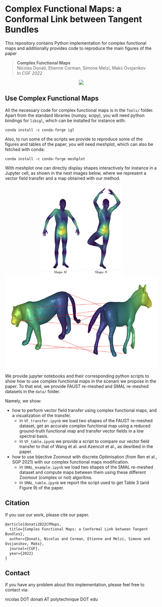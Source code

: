 # Complex Functional Maps: a Conformal Link between Tangent Bundles

This repository contains Python implementation for complex functional maps and additionally provides code to reproduce the main figures of the paper

> **Complex Functional Maps**<br/>
> Nicolas Donati, Etienne Corman, Simone Melzi, Maks Ovsjanikov<br/>
> In *CGF 2022*<br/>
<!--
> [PDF](),
> [Video](https://www.youtube.com/watch?v=U6wtw6W4x3I),
> [Project page](http://igl.ethz.ch/projects/instant-meshes/)
-->


<p align="center">
<img src="images/TEASER.png" width="600">
</p>

## Use Complex Functional Maps
All the necessary code for complex functional maps is in the ``Tools/`` folder. Apart from the standard libraries (numpy, scipy), you will need python bindings for ``libigl``, which can be installed for instance with:

    conda install -c conda-forge igl

Also, to run some of the scripts we provide to reproduce some of the figures and tables of the paper, you will need meshplot, which can also be fetched with conda:

    conda install -c conda-forge meshplot

With meshplot one can directly display shapes interactively for instance in a Jupyter cell, as shown in the next images below, where we represent a vector field transfer and a map obtained with our method.

<p align="center">
<img src="images/mp_VF_transfer.png" height="300">
<img src="images/mp_map.png" height="300">
</p>

We provide jupyter notebooks and their corresponding python scripts to show how to use complex functional maps in the scenarii we propose in the paper. To that end, we provide FAUST re-meshed and SMAL re-meshed datasets in the ``data/`` folder.

Namely, we show:
* how to perform vector field transfer using complex functional maps, and a visualization of the transfer.
  * in ``VF_transfer.ipynb`` we load two shapes of the FAUST re-meshed dataset, get an accurate complex functional map using a reduced ground-truth functional map and transfer vector fields in a low spectral basis.
  * in ``VF_table.ipynb`` we provide a script to compare our vector field transfer to that of Wang et al. and Azencot et al., as desribed in the paper.
* how to use bijective Zoomout with discrete Optimisation (from Ren et al., SGP 2021) with our complex functional maps modification.
  * in ``SMAL_example.ipynb`` we load two shapes of the SMAL re-meshed dataset and compute maps between them using these different Zoomout (complex or not) algoritms.
  * in ``SMAL_table.ipynb`` we report the script used to get Table 3 (and Figure 9) of the paper.

## Citation
If you use our work, please cite our paper.
```
@article{donati2022CFMaps,
  title={Complex Functional Maps: a Conformal Link between Tangent Bundles},
  author={Donati, Nicolas and Corman, Etienne and Melzi, Simone and Ovsjanikov, Maks},
  journal={CGF},
  year={2022}
}
```

## Contact
If you have any problem about this implementation, please feel free to contact via:

nicolas DOT donati AT polytechnique DOT edu
